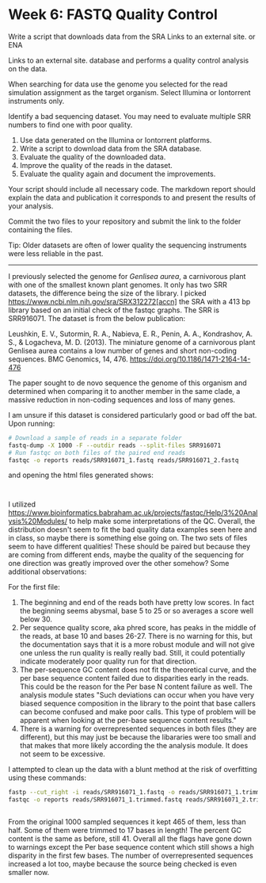 # Week 6: FASTQ Quality Control

Write a script that downloads data from the SRA Links to an external site. or ENA

Links to an external site. database and performs a quality control analysis on the data.

When searching for data use the genome you selected for the read simulation assignment as the target organism. Select Illumina or Iontorrent instruments only.

Identify a bad sequencing dataset. You may need to evaluate multiple SRR numbers to find one with poor quality.

1. Use data generated on the Illumina or Iontorrent platforms.
2. Write a script to download data from the SRA database.
3. Evaluate the quality of the downloaded data.
4. Improve the quality of the reads in the dataset.
5. Evaluate the quality again and document the improvements.

Your script should include all necessary code. The markdown report should explain the data and publication it corresponds to and present the results of your analysis.

Commit the two files to your repository and submit the link to the folder containing the files.

Tip: Older datasets are often of lower quality the sequencing instruments were less reliable in the past.

__________________________
I previously selected the genome for *Genlisea aurea*, a carnivorous plant with one of the smallest known plant genomes. It only has two SRR datasets, the difference being the size of the library. I picked https://www.ncbi.nlm.nih.gov/sra/SRX312272[accn] the SRA with a 413 bp library based on an initial check of the fastqc graphs. The SRR is SRR916071. The dataset is from the below publication: 

Leushkin, E. V., Sutormin, R. A., Nabieva, E. R., Penin, A. A., Kondrashov, A. S., & Logacheva, M. D. (2013). The miniature genome of a carnivorous plant Genlisea aurea contains a low number of genes and short non-coding sequences. BMC Genomics, 14, 476. https://doi.org/10.1186/1471-2164-14-476

The paper sought to de novo sequence the genome of this organism and determined when comparing it to another member in the same clade, a massive reduction in non-coding sequences and loss of many genes.

I am unsure if this dataset is considered particularly good or bad off the bat. Upon running:

```bash
# Download a sample of reads in a separate folder
fastq-dump -X 1000 -F --outdir reads --split-files SRR916071
# Run fastqc on both files of the paired end reads
fastqc -o reports reads/SRR916071_1.fastq reads/SRR916071_2.fastq
```
and opening the html files generated shows:

![]()

![]()

I utilized https://www.bioinformatics.babraham.ac.uk/projects/fastqc/Help/3%20Analysis%20Modules/ to help make some interpretations of the QC. Overall, the distribution doesn't seem to fit the bad quality data examples seen here and in class, so maybe there is something else going on. The two sets of files seem to have different qualities! These should be paired but because they are coming from different ends, maybe the quality of the sequencing for one direction was greatly improved over the other somehow? Some additional observations: 

For the first file:

1. The beginning and end of the reads both have pretty low scores. In fact the beginning seems abysmal, base 5 to 25 or so averages a score well below 30. 
2. Per sequence quality score, aka phred score, has peaks in the middle of the reads, at base 10 and bases 26-27. There is no warning for this, but the documentation says that it is a more robust module and will not give one unless the run quality is really really bad. Still, it could potentially indicate moderately poor quality run for that direction. 
3. The per-sequence GC content does not fit the theoretical curve, and the per base sequence content failed due to disparities early in the reads. This could be the reason for the Per base N content failure as well. The analysis module states "Such deviations can occur when you have very biased sequence composition in the library to the point that base callers can become confused and make poor calls. This type of problem will be apparent when looking at the per-base sequence content results."
4. There is a warning for overrepresented sequences in both files (they are different), but this may just be because the libararies were too small and that makes that more likely according the the analysis module. It does not seem to be excessive. 

I attempted to clean up the data with a blunt method at the risk of overfitting using these commands:

```bash
fastp --cut_right -i reads/SRR916071_1.fastq -o reads/SRR916071_1.trimmed.fastq -I reads/SRR916071_2.fastq -O reads/SRR916071_2.trimmed.fastq
fastqc -o reports reads/SRR916071_1.trimmed.fastq reads/SRR916071_2.trimmed.fastq
```

![]()

From the original 1000 sampled sequences it kept 465 of them, less than half. Some of them were trimmed to 17 bases in length! The percent GC content is the same as before, still 41. Overall all the flags have gone down to warnings except the Per base sequence content which still shows a high disparity in the first few bases. The number of overrepresented sequences increased a lot too, maybe because the source being checked is even smaller now. 